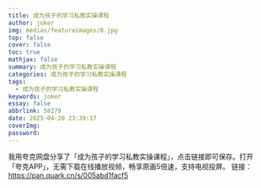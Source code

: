 ```yaml
---
title: 成为孩子的学习私教实操课程
author: joker
img: medias/featureimages/0.jpg
top: false
cover: false
toc: true
mathjax: false
summary: 成为孩子的学习私教实操课程
categories: 成为孩子的学习私教实操课程
tags:
  - 成为孩子的学习私教实操课程
keywords: joker
essay: false
abbrlink: 58279
date: 2025-04-20 23:39:17
coverImg:
password:
---
```


我用夸克网盘分享了「成为孩子的学习私教实操课程」，点击链接即可保存。打开「夸克APP」，无需下载在线播放视频，畅享原画5倍速，支持电视投屏。
链接：https://pan.quark.cn/s/005abd1facf5
